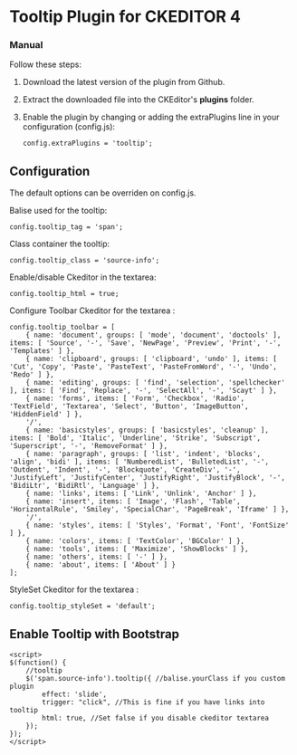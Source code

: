 Tooltip Plugin for CKEDITOR 4
=============================
### Manual

Follow these steps:

 1. Download the latest version of the plugin from Github.
 2. Extract the downloaded file into the CKEditor's **plugins** folder.
 3. Enable the plugin by changing or adding the extraPlugins line in your configuration (config.js):

    ````
    config.extraPlugins = 'tooltip';
    ````

## Configuration
The default options can be overriden on config.js.


Balise used for the tooltip:

```
config.tooltip_tag = 'span';
```

Class container the tooltip:

```
config.tooltip_class = 'source-info';
```

Enable/disable Ckeditor in the textarea:

```
config.tooltip_html = true;
```

Configure Toolbar Ckeditor for the textarea :

```
config.tooltip_toolbar = [
	{ name: 'document', groups: [ 'mode', 'document', 'doctools' ], items: [ 'Source', '-', 'Save', 'NewPage', 'Preview', 'Print', '-', 'Templates' ] },
	{ name: 'clipboard', groups: [ 'clipboard', 'undo' ], items: [ 'Cut', 'Copy', 'Paste', 'PasteText', 'PasteFromWord', '-', 'Undo', 'Redo' ] },
	{ name: 'editing', groups: [ 'find', 'selection', 'spellchecker' ], items: [ 'Find', 'Replace', '-', 'SelectAll', '-', 'Scayt' ] },
	{ name: 'forms', items: [ 'Form', 'Checkbox', 'Radio', 'TextField', 'Textarea', 'Select', 'Button', 'ImageButton', 'HiddenField' ] },
	'/',
	{ name: 'basicstyles', groups: [ 'basicstyles', 'cleanup' ], items: [ 'Bold', 'Italic', 'Underline', 'Strike', 'Subscript', 'Superscript', '-', 'RemoveFormat' ] },
	{ name: 'paragraph', groups: [ 'list', 'indent', 'blocks', 'align', 'bidi' ], items: [ 'NumberedList', 'BulletedList', '-', 'Outdent', 'Indent', '-', 'Blockquote', 'CreateDiv', '-', 'JustifyLeft', 'JustifyCenter', 'JustifyRight', 'JustifyBlock', '-', 'BidiLtr', 'BidiRtl', 'Language' ] },
	{ name: 'links', items: [ 'Link', 'Unlink', 'Anchor' ] },
	{ name: 'insert', items: [ 'Image', 'Flash', 'Table', 'HorizontalRule', 'Smiley', 'SpecialChar', 'PageBreak', 'Iframe' ] },
	'/',
	{ name: 'styles', items: [ 'Styles', 'Format', 'Font', 'FontSize' ] },
	{ name: 'colors', items: [ 'TextColor', 'BGColor' ] },
	{ name: 'tools', items: [ 'Maximize', 'ShowBlocks' ] },
	{ name: 'others', items: [ '-' ] },
	{ name: 'about', items: [ 'About' ] }
];
```

StyleSet Ckeditor for the textarea :

```
config.tooltip_styleSet = 'default';
```

## Enable Tooltip with Bootstrap

```
<script>
$(function() {
    //tooltip
    $('span.source-info').tooltip({ //balise.yourClass if you custom plugin
        effect: 'slide',
        trigger: "click", //This is fine if you have links into tooltip
        html: true, //Set false if you disable ckeditor textarea
    });
});
</script>
```
